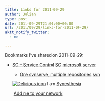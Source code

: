 ```yaml
---
title: Links for 2011-09-29
author: Julian
type: post
date: 2011-09-29T21:00:00+00:00
url: /2011/09/29/links-for-2011-09-29/
aktt_notify_twitter:
  - no

---
```

Bookmarks I&#8217;ve shared on 2011-09-29:

  * [SC &#8211; Service Control][1] 
    [SC][2] [microsoft][3] [server][4] </li> 
    
      * [One svnserve, multiple repositories][5] 
        [svn][6] </li> </ul> 
        
        <p class="deliciouslink">
          <a href="http://del.icio.us/synesthesia" title="See all my bookmarks on del.icio.us"><img src="https://www.synesthesia.co.uk/images/deliciousicon.jpg" alt="Delicious icon" /></a>&nbsp;I am <a href="http://del.icio.us/synesthesia" title="See all my bookmarks on del.icio.us">Synesthesia</a>
        </p>
        
        <p class="deliciouslink">
          <a href="http://del.icio.us/network?add=synesthesia" title="Add me to your del.icio.us network"><img src="https://www.synesthesia.co.uk/images/add.gif" alt="" /></a>&nbsp;<a href="http://del.icio.us/network?add=synesthesia" title="Add me to your del.icio.us network">Add me to your network</a>
        </p>

 [1]: http://ss64.com/nt/sc.html
 [2]: http://www.delicious.com/synesthesia/SC
 [3]: http://www.delicious.com/synesthesia/microsoft
 [4]: http://www.delicious.com/synesthesia/server
 [5]: http://wordaligned.org/articles/one-svnserve-multiple-repositories
 [6]: http://www.delicious.com/synesthesia/svn